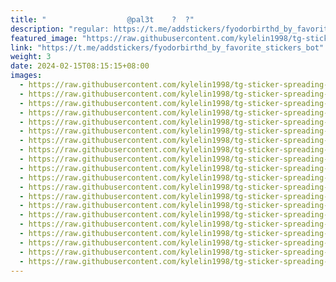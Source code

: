 ```yaml
---
title: "‌ ‌‌ ‌ ‌ ‌  ‌ ‌ ‌ ‌ ‌  ‌ ‌ ‌ ‌ ‌ ‌‌ ‌@pal3t ‌‌ ‌ ‌ ?  ?"
description: "regular: https://t.me/addstickers/fyodorbirthd_by_favorite_stickers_bot"
featured_image: "https://raw.githubusercontent.com/kylelin1998/tg-sticker-spreading-worldwide-images/main/img/8a47ad26-7070-4845-bfdf-32455d5a9512.jpg"
link: "https://t.me/addstickers/fyodorbirthd_by_favorite_stickers_bot"
weight: 3
date: 2024-02-15T08:15:15+08:00
images:
  - https://raw.githubusercontent.com/kylelin1998/tg-sticker-spreading-worldwide-images/main/img/8a47ad26-7070-4845-bfdf-32455d5a9512.jpg
  - https://raw.githubusercontent.com/kylelin1998/tg-sticker-spreading-worldwide-images/main/img/cfe6fde8-333c-4abd-be17-891f0b966fb1.jpg
  - https://raw.githubusercontent.com/kylelin1998/tg-sticker-spreading-worldwide-images/main/img/4fba2a2a-03e1-4bd7-b835-5b4cb1e2fefa.jpg
  - https://raw.githubusercontent.com/kylelin1998/tg-sticker-spreading-worldwide-images/main/img/6677809f-5654-4800-b06f-1d8c4ffc05d5.jpg
  - https://raw.githubusercontent.com/kylelin1998/tg-sticker-spreading-worldwide-images/main/img/dce4c150-0eeb-40fe-9b4e-8f092025344e.jpg
  - https://raw.githubusercontent.com/kylelin1998/tg-sticker-spreading-worldwide-images/main/img/948ea7e3-9e0e-4c35-a270-003b32f1c328.jpg
  - https://raw.githubusercontent.com/kylelin1998/tg-sticker-spreading-worldwide-images/main/img/415f48f6-4ecc-4fee-9a9b-a18e98c607f7.jpg
  - https://raw.githubusercontent.com/kylelin1998/tg-sticker-spreading-worldwide-images/main/img/5827ddcb-0f91-4060-89ef-694a9442bb7c.jpg
  - https://raw.githubusercontent.com/kylelin1998/tg-sticker-spreading-worldwide-images/main/img/ce7747db-4433-4632-b77f-b833f66151c5.jpg
  - https://raw.githubusercontent.com/kylelin1998/tg-sticker-spreading-worldwide-images/main/img/8485cf88-30ed-467b-9302-ab925e637ba7.jpg
  - https://raw.githubusercontent.com/kylelin1998/tg-sticker-spreading-worldwide-images/main/img/174e45c7-cd41-4eb3-8580-09f5311565c7.jpg
  - https://raw.githubusercontent.com/kylelin1998/tg-sticker-spreading-worldwide-images/main/img/3fa07450-14bf-424d-a7b1-2dc14836d79e.jpg
  - https://raw.githubusercontent.com/kylelin1998/tg-sticker-spreading-worldwide-images/main/img/a2dc686c-fcbd-42ad-8540-fa6d77978e65.jpg
  - https://raw.githubusercontent.com/kylelin1998/tg-sticker-spreading-worldwide-images/main/img/fb5eb2d2-c701-447d-ae7e-d94d82ff3964.jpg
  - https://raw.githubusercontent.com/kylelin1998/tg-sticker-spreading-worldwide-images/main/img/5f031120-02cc-4df6-9402-ef8b4881b983.jpg
  - https://raw.githubusercontent.com/kylelin1998/tg-sticker-spreading-worldwide-images/main/img/e4615859-8b38-4619-93f5-927a43901248.jpg
  - https://raw.githubusercontent.com/kylelin1998/tg-sticker-spreading-worldwide-images/main/img/8cf58f17-5727-490e-9f5a-0cb264692b9f.jpg
  - https://raw.githubusercontent.com/kylelin1998/tg-sticker-spreading-worldwide-images/main/img/8d0d0f34-3594-4972-a520-d31e9146d2af.jpg
  - https://raw.githubusercontent.com/kylelin1998/tg-sticker-spreading-worldwide-images/main/img/f5a8ac91-5a54-4fe0-9778-ce6798a2ff47.jpg
  - https://raw.githubusercontent.com/kylelin1998/tg-sticker-spreading-worldwide-images/main/img/1a7383d2-2bd9-4ee1-bcc8-f7b16fa3c822.jpg
---
```

